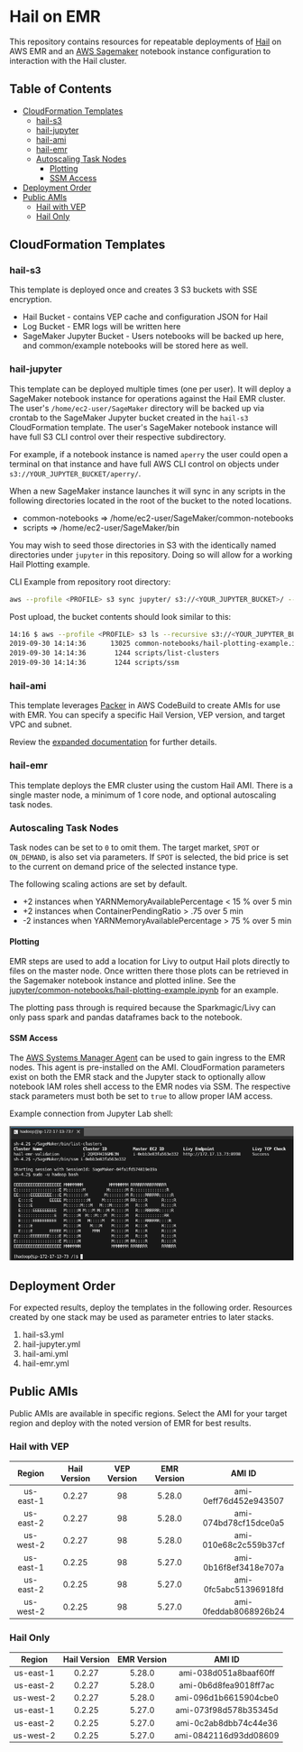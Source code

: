 # Hail on EMR

This repository contains resources for repeatable deployments of [Hail](https://hail.is) on AWS EMR and an [AWS Sagemaker](https://aws.amazon.com/sagemaker/faqs) notebook instance configuration to interaction with the Hail cluster.

## Table of Contents

- [CloudFormation Templates](#cloudformation-templates)
  - [hail-s3](#hail-s3)
  - [hail-jupyter](#hail-jupyter)
  - [hail-ami](#hail-ami)
  - [hail-emr](#hail-emr)
  - [Autoscaling Task Nodes](#autoscaling-task-nodes)
    - [Plotting](#plotting)
    - [SSM Access](#ssm-access)
- [Deployment Order](#deployment-order)
- [Public AMIs](#public-amis)
  - [Hail with VEP](#hail-with-vep)
  - [Hail Only](#hail-only)

## CloudFormation Templates

### hail-s3

This template is deployed once and creates 3 S3 buckets with SSE encryption.

- Hail Bucket - contains VEP cache and configuration JSON for Hail
- Log Bucket - EMR logs will be written here
- SageMaker Jupyter Bucket - Users notebooks will be backed up here, and common/example notebooks will be stored here as well.

### hail-jupyter

This template can be deployed multiple times (one per user).  It will deploy a SageMaker notebook instance for operations against the Hail EMR cluster.  The user's `/home/ec2-user/SageMaker` directory will be backed up via crontab to the SageMaker Jupyter bucket created in the `hail-s3` CloudFormation template.  The user's SageMaker notebook instance will have full S3 CLI control over their respective subdirectory.

For example, if a notebook instance is named `aperry` the user could open a terminal on that instance and have full AWS CLI control on objects under `s3://YOUR_JUPYTER_BUCKET/aperry/`.

When a new SageMaker instance launches it will sync in any scripts in the following directories located in the root of the bucket to the noted locations.

- common-notebooks => /home/ec2-user/SageMaker/common-notebooks
- scripts => /home/ec2-user/SageMaker/bin

You may wish to seed those directories in S3 with the identically named directories under `jupyter` in this repository.  Doing so will allow for a working Hail Plotting example.

CLI Example from repository root directory:

```bash
aws --profile <PROFILE> s3 sync jupyter/ s3://<YOUR_JUPYTER_BUCKET>/ --acl bucket-owner-full-control
```

Post upload, the bucket contents should look similar to this:

```bash
14:16 $ aws --profile <PROFILE> s3 ls --recursive s3://<YOUR_JUPYTER_BUCKET>/
2019-09-30 14:14:36      13025 common-notebooks/hail-plotting-example.ipynb
2019-09-30 14:14:36       1244 scripts/list-clusters
2019-09-30 14:14:36       1244 scripts/ssm
```

### hail-ami

This template leverages [Packer](https://www.packer.io/) in AWS CodeBuild to create AMIs for use with EMR.  You can specify a specific Hail Version, VEP version, and target VPC and subnet.

Review the [expanded documentation](packer/readme.md) for further details.

### hail-emr

This template deploys the EMR cluster using the custom Hail AMI.  There is a single master node, a minimum of 1 core node, and optional autoscaling task nodes.

### Autoscaling Task Nodes

Task nodes can be set to `0` to omit them.   The target market, `SPOT` or `ON_DEMAND`, is also set via parameters.  If `SPOT` is selected, the bid price is set to the current on demand price of the selected instance type.

The following scaling actions are set by default.

- +2 instances when YARNMemoryAvailablePercentage < 15 % over 5 min
- +2 instances when ContainerPendingRatio > .75 over 5 min
- -2 instances when YARNMemoryAvailablePercentage > 75 % over 5 min

#### Plotting

EMR steps are used to add a location for Livy to output Hail plots directly to files on the master node.   Once written there those plots can be retrieved in the Sagemaker notebook instance and plotted inline.  See the [jupyter/common-notebooks/hail-plotting-example.ipynb](jupyter/common-notebooks/hail-plotting-example.ipynb) for an example.

The plotting pass through is required because the Sparkmagic/Livy can only pass spark and pandas dataframes back to the notebook.

#### SSM Access

The [AWS Systems Manager Agent](https://docs.aws.amazon.com/systems-manager/latest/userguide/ssm-agent.html) can be used to gain ingress to the EMR nodes.  This agent is pre-installed on the AMI.  CloudFormation parameters exist on both the EMR stack and the Jupyter stack to optionally allow notebook IAM roles shell access to the EMR nodes via SSM.  The respective stack parameters must both be set to `true` to allow proper IAM access.

Example connection from Jupyter Lab shell:

![jupyter_ssm_emr_example](docs/images/jupyter_ssm_emr_example.png)

## Deployment Order

For expected results, deploy the templates in the following order.  Resources created by one stack may be used as parameter entries to later stacks.

1. hail-s3.yml
2. hail-jupyter.yml
3. hail-ami.yml
4. hail-emr.yml

## Public AMIs

Public AMIs are available in specific regions. Select the AMI for your target region and deploy with the noted version of EMR for best results.

### Hail with VEP

| Region    | Hail Version | VEP Version | EMR Version | AMI ID                |
|:---------:|:------------:|:-----------:|:-----------:|:--------------------: |
| us-east-1 | 0.2.27       | 98          | 5.28.0      | ami-0eff76d452e943507 |
| us-east-2 | 0.2.27       | 98          | 5.28.0      | ami-074bd78cf15dce0a5 |
| us-west-2 | 0.2.27       | 98          | 5.28.0      | ami-010e68c2c559b37cf |
| us-east-1 | 0.2.25       | 98          | 5.27.0      | ami-0b16f8ef3418e707a |
| us-east-2 | 0.2.25       | 98          | 5.27.0      | ami-0fc5abc51396918fd |
| us-west-2 | 0.2.25       | 98          | 5.27.0      | ami-0feddab8068926b24 |

### Hail Only

| Region    | Hail Version | EMR Version | AMI ID                |
|:---------:|:------------:|:-----------:|:--------------------: |
| us-east-1 | 0.2.27       | 5.28.0      | ami-038d051a8baaf60ff |
| us-east-2 | 0.2.27       | 5.28.0      | ami-0b6d8fea9018ff7ac |
| us-west-2 | 0.2.27       | 5.28.0      | ami-096d1b6615904cbe0 |
| us-east-1 | 0.2.25       | 5.27.0      | ami-073f98d578b35345d |
| us-east-2 | 0.2.25       | 5.27.0      | ami-0c2ab8dbb74c44e36 |
| us-west-2 | 0.2.25       | 5.27.0      | ami-0842116d93dd08609 |
